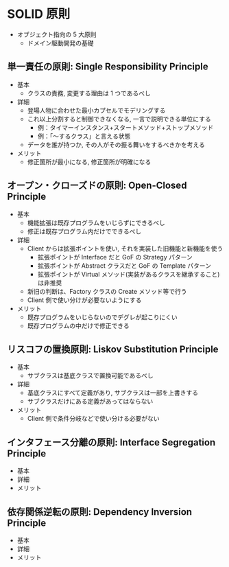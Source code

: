 # SOLID 原則

- オブジェクト指向の 5 大原則
  - ドメイン駆動開発の基礎

## 単一責任の原則: Single Responsibility Principle

- 基本
  - クラスの責務, 変更する理由は 1 つであるべし
- 詳細
  - 登場人物に合わせた最小カプセルでモデリングする
  - これ以上分割すると制御できなくなる, 一言で説明できる単位にする
    - 例：タイマーインスタンス+スタートメソッド+ストップメソッド
    - 例：「〜するクラス」と言える状態
  - データを誰が持つか, その人がその振る舞いをするべきかを考える
- メリット
  - 修正箇所が最小になる, 修正箇所が明確になる

## オープン・クローズドの原則: Open-Closed Principle

- 基本
  - 機能拡張は既存プログラムをいじらずにできるべし
  - 修正は既存プログラム内だけでできるべし
- 詳細
  - Client からは拡張ポイントを使い, それを実装した旧機能と新機能を使う
    - 拡張ポイントが Interface だと GoF の Strategy パターン
    - 拡張ポイントが Abstract クラスだと GoF の Template パターン
    - 拡張ポイントが Virtual メソッド(実装があるクラスを継承すること)は非推奨
  - 新旧の判断は、Factory クラスの Create メソッド等で行う
  - Client 側で使い分けが必要ないようにする
- メリット
  - 既存プログラムをいじらないのでデグレが起こりにくい
  - 既存プログラムの中だけで修正できる

## リスコフの置換原則: Liskov Substitution Principle

- 基本
  - サブクラスは基底クラスで置換可能であるべし
- 詳細
  - 基底クラスにすべて定義があり, サブクラスは一部を上書きする
  - サブクラスだけにある定義があってはならない
- メリット
  - Client 側で条件分岐などで使い分ける必要がない

## インタフェース分離の原則: Interface Segregation Principle

- 基本
- 詳細
- メリット

## 依存関係逆転の原則: Dependency Inversion Principle

- 基本
- 詳細
- メリット